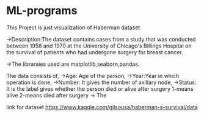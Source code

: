 # ML-programs
This Project is just visualization of Haberman dataset


->Description:The dataset contains cases from a study that was conducted between 1958 and 1970 at the University of Chicago's Billings Hospital on the survival of patients who had undergone surgery for breast cancer.



->The libraraies used are matplotlib,seaborn,pandas.



The data consists of,
->Age: Age of the person, 
->Year:Year in which operation is done, 
->Number: It gives the number of axillary node, 
->Status: It is the label gives whether the person died or alive after surgery 1-means alive 2-means died after surgery -> The 



link for dataset https://www.kaggle.com/gilsousa/haberman-s-survival/data
